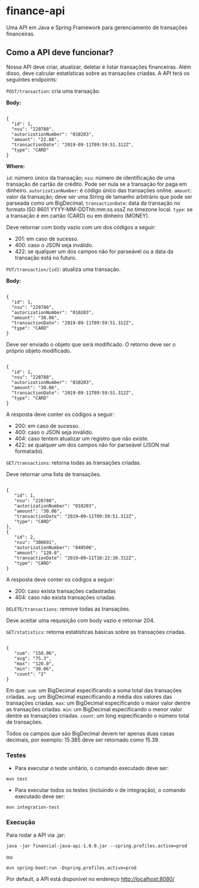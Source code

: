 # finance-api

Uma API em Java e Spring Framework para gerenciamento de transações financeiras.

## Como a API deve funcionar?

Nossa API deve criar, atualizar, deletar e listar transações financeiras. Além disso, deve calcular estatísticas sobre as transações criadas. A API terá os seguintes endpoints:

`POST/transaction`: cria uma transação. 

**Body:**

<code>
{
  "id": 1,
  "nsu": "220788",
  "autorizationNumber": "010203",
  "amount": "22.88",
  "transactionDate": "2019-09-11T09:59:51.312Z",
  "type": "CARD"
}
</code>

**Where:**

`id`: número único da transação;
`nsu`: número de identificação de uma transação de cartão de crédito. Pode ser nula se a transação for paga em dinheiro.
`autorizationNumber`: é código único das transações online.
`amount`: valor da transação; deve ser uma String de tamanho arbitrário que pode ser parseada como um BigDecimal;
`transactionDate`: data da transação no formato ISO 8601 YYYY-MM-DDThh:mm:ss.sssZ no timezone local.
`type`: se a transação é em cartão (CARD) ou em dinheiro (MONEY).

Deve retornar com body vazio com um dos códigos a seguir:

* 201: em caso de sucesso.
* 400: caso o JSON seja inválido.
* 422: se qualquer um dos campos não for parseável ou a data da transação está no futuro.

`PUT/transaction/{id}`: atualiza uma transação.

**Body:**

<code>
{
  "id": 1,
  "nsu": "220788",
  "autorizationNumber": "010203",
  "amount": "30.06",
  "transactionDate": "2019-09-11T09:59:51.312Z",
  "type": "CARD"
}
</code>

Deve ser enviado o objeto que será modificado. O retorno deve ser o próprio objeto modificado.

<code>
{
  "id": 1,
  "nsu": "220788",
  "autorizationNumber": "010203",
  "amount": "30.06",
  "transactionDate": "2019-09-11T09:59:51.312Z",
  "type": "CARD"
}
</code>

A resposta deve conter os códigos a seguir:

* 200: em caso de sucesso.
* 400: caso o JSON seja inválido.
* 404: caso tentem atualizar um registro que não existe.
* 422: se qualquer um dos campos não for parseável (JSON mal formatado).

`GET/transactions`: retorna todas as transações criadas.

Deve retornar uma lista de transações.

<code>
{   
   "id": 1,
   "nsu": "220788",
   "autorizationNumber": "010203",
   "amount": "30.06",
   "transactionDate": "2019–09–11T09:59:51.312Z",
   "type": "CARD"
},
{   
   "id": 2,
   "nsu": "300691",
   "autorizationNumber": "040506",
   "amount": "120.0",
   "transactionDate": "2019–09–11T10:22:30.312Z",
   "type": "CARD"
}
</code>

A resposta deve conter os códigos a seguir:

* 200: caso exista transações cadastradas
* 404: caso não exista transações criadas.

`DELETE/transactions`: remove todas as transações.

Deve aceitar uma requisição com body vazio e retornar 204.

`GET/statistics`: retorna estatísticas básicas sobre as transações criadas.

<code>
{   
   "sum": "150.06",
   "avg": "75.3",
   "max": "120.0",
   "min": "30.06",
   "count": "2"
}
</code>

Em que:
`sum`: um BigDecimal especificando a soma total das transações criadas.
`avg`: um BigDecimal especificando a média dos valores das transações criadas.
`max`: um BigDecimal especificando o maior valor dentre as transações criadas.
`min`: um BigDecimal especificando o menor valor dentre as transações criadas.
`count`: um long especificando o número total de transações.

Todos os campos que são BigDecimal devem ter apenas duas casas decimais, por exemplo: 15.385 deve ser retornado como 15.39. 

### Testes

* Para executar o teste unitário, o comando executado deve ser:

```
mvn test
```

* Para executar todos os testes (incluindo o de integração), o comando executado deve ser:

```
mvn integration-test
```

### Execução

Para rodar a API via .jar:

```
java -jar financial-java-api-1.0.0.jar --spring.profiles.active=prod
```
    
ou

```
mvn spring-boot:run -Dspring.profiles.active=prod
```

Por default, a API está disponível no endereço [http://localhost:8080/](http://localhost:8080/)
